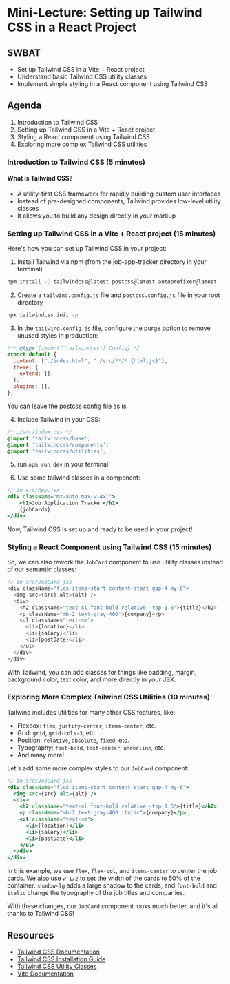 # Mini-Lecture: Setting up Tailwind CSS in a React Project

## SWBAT

- Set up Tailwind CSS in a Vite + React project
- Understand basic Tailwind CSS utility classes
- Implement simple styling in a React component using Tailwind CSS

## Agenda

1. Introduction to Tailwind CSS
2. Setting up Tailwind CSS in a Vite + React project
3. Styling a React component using Tailwind CSS
4. Exploring more complex Tailwind CSS utilities

### Introduction to Tailwind CSS (5 minutes)

#### What is Tailwind CSS?

- A utility-first CSS framework for rapidly building custom user interfaces
- Instead of pre-designed components, Tailwind provides low-level utility classes
- It allows you to build any design directly in your markup

### Setting up Tailwind CSS in a Vite + React project (15 minutes)

Here's how you can set up Tailwind CSS in your project:

1. Install Tailwind via npm (from the job-app-tracker directory in your terminal)

```bash
npm install -D tailwindcss@latest postcss@latest autoprefixer@latest
```

2. Create a `tailwind.config.js` file and `postcss.config.js` file in your root directory

```bash
npx tailwindcss init -p
```

3. In the `tailwind.config.js` file, configure the purge option to remove unused styles in production:

```javascript
/** @type {import('tailwindcss').Config} */
export default {
  content: ["./index.html", "./src/**/*.{html,js}"],
  theme: {
    extend: {},
  },
  plugins: [],
};
```
You can leave the postcss config file as is.


4. Include Tailwind in your CSS:

```css
/* ./src/index.css */
@import 'tailwindcss/base';
@import 'tailwindcss/components';
@import 'tailwindcss/utilities';
```

5. run `npm run dev` in your terminal

6. Use some tailwind classes in a component:

```jsx
// in src/App.jsx
<div className="mx-auto max-w-4xl">
    <h1>Job Application Tracker</h1>
    {jobCards}
</div>
```

Now, Tailwind CSS is set up and ready to be used in your project!

### Styling a React Component using Tailwind CSS (15 minutes)

So, we can also rework the `JobCard` component to use utility classes instead of our semantic classes:

```js
// in src/JobCard.jsx
<div className="flex items-start content-start gap-4 my-6">
  <img src={src} alt={alt} />
  <div>
    <h2 className="text-xl font-bold relative -top-1.5">{title}</h2>
    <p className="mb-2 text-gray-400">{company}</p>
    <ul className="text-sm">
      <li>{location}</li>
      <li>{salary}</li>
      <li>{postDate}</li>
    </ul>
  </div>
</div>
```

With Tailwind, you can add classes for things like padding, margin, background color, text color, and more directly in your JSX.

### Exploring More Complex Tailwind CSS Utilities (10 minutes)

Tailwind includes utilities for many other CSS features, like:

- Flexbox: `flex`, `justify-center`, `items-center`, etc.
- Grid: `grid`, `grid-cols-3`, etc.
- Position: `relative`, `absolute`,
`fixed`, etc.
- Typography: `font-bold`, `text-center`, `underline`, etc.
- And many more!

Let's add some more complex styles to our `JobCard` component:

```jsx
// in src/JobCard.jsx
<div className="flex items-start content-start gap-4 my-6">
  <img src={src} alt={alt} />
  <div>
    <h2 className="text-xl font-bold relative -top-1.5">{title}</h2>
    <p className="mb-2 text-gray-400 italic">{company}</p>
    <ul className="text-sm">
      <li>{location}</li>
      <li>{salary}</li>
      <li>{postDate}</li>
    </ul>
  </div>
</div>
```

In this example, we use `flex`, `flex-col`, and `items-center` to center the job cards. We also use `w-1/2` to set the width of the cards to 50% of the container. `shadow-lg` adds a large shadow to the cards, and `font-bold` and `italic` change the typography of the job titles and companies.

With these changes, our `JobCard` component looks much better, and it's all thanks to Tailwind CSS!

## Resources

- [Tailwind CSS Documentation](https://tailwindcss.com/docs)
- [Tailwind CSS Installation Guide](https://tailwindcss.com/docs/installation)
- [Tailwind CSS Utility Classes](https://tailwindcss.com/docs/utility-first)
- [Vite Documentation](https://vitejs.dev/guide/)
